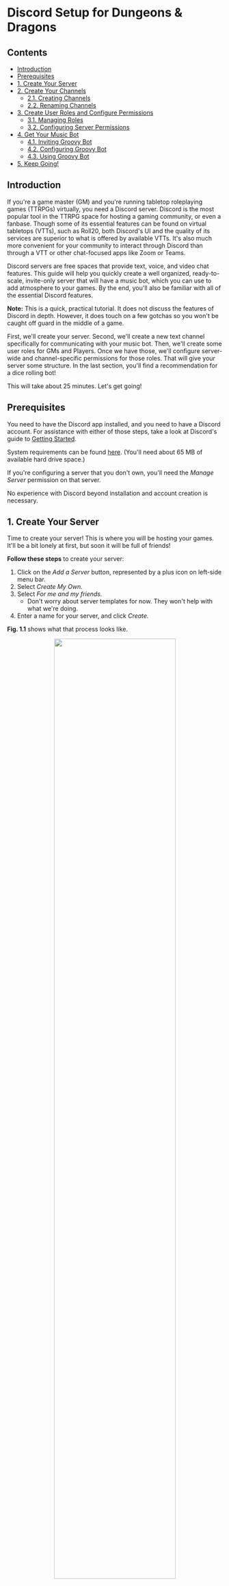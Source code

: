 # Discord Setup for Dungeons & Dragons

## Contents
- [Introduction](#introduction)
- [Prerequisites](#prerequisites)
- [1. Create Your Server](#serverCreation)
- [2. Create Your Channels](#createChannelsSection)
  - [2.1. Creating Channels](#createChannels)
  - [2.2. Renaming Channels](#renameChannels)
- [3. Create User Roles and Configure Permissions](#createRoles)
  - [3.1. Managing Roles](#roles)
  - [3.2. Configuring Server Permissions](#serverPermissions)
- [4. Get Your Music Bot](#getYourMusicBot)
  - [4.1. Inviting Groovy Bot](#invitingGroovy)
  - [4.2. Configuring Groovy Bot](#configuringGroovy)
  - [4.3. Using Groovy Bot](#usingGroovy)
- [5. Keep Going!](#nextSteps)


## Introduction <a name="introduction"></a>

If you're a game master (GM) and you're running tabletop roleplaying games (TTRPGs)
virtually, you need a Discord server. Discord is the most popular tool in the TTRPG
space for hosting a gaming community, or even a fanbase. Though some of its essential
features can be found on virtual tabletops (VTTs), such as Roll20, both Discord's
UI and the quality of its services are superior to what is offered by available
VTTs. It's also much more convenient for your community to interact through Discord
than through a VTT or other chat-focused apps like Zoom or Teams.

Discord servers are free spaces that provide text, voice, and video chat features.
This guide will help you quickly create a well organized, ready-to-scale,
invite-only server that will have a music bot, which you can use to add atmosphere to your
games. By the end, you'll also be familiar with all of the essential Discord features.

**Note:** This is a quick, practical tutorial. It does not discuss the features of Discord in depth.
However, it does touch on a few gotchas so you won't be caught off guard in the middle of a game.

First, we'll create your server. Second, we'll create a new text channel specifically
for communicating with your music bot. Then, we'll create some user roles for GMs and Players. Once we have those,
we'll configure server-wide and channel-specific permissions for those roles. That
will give your server some structure. In the last section, you'll find a recommendation
for a dice rolling bot!

This will take about 25 minutes. Let's get going!


## Prerequisites <a name="prerequisites"></a>

You need to have the Discord app installed, and you need to have a Discord account.
For assistance with either of those steps, take a look at Discord's guide to [Getting Started](https://support.discord.com/hc/en-us/articles/360033931551-Getting-Started).

System requirements can be found [here](https://support.discord.com/hc/en-us/articles/213491697-What-are-the-OS-system-requirements-for-Discord-). (You'll need about 65 MB of available hard drive space.)

If you're configuring a server that you don't own, you'll need the *Manage Server*
permission on that server.

No experience with Discord beyond installation and account creation is necessary.


## 1. Create Your Server <a name="serverCreation"></a>

Time to create your server! This is where you will be hosting your games. It'll
be a bit lonely at first, but soon it will be full of friends!

**Follow these steps** to create your server:
<ol>
  <li>
    Click on the <em>Add a Server</em> button, represented by a plus icon on left-side menu bar.
  </li>
  <li>
    Select <em>Create My Own.</em>
  </li>
  <li>
    Select <em>For me and my friends.</em>
    <ul>
      <li>
        Don't worry about server templates for now. They won't help with what we're doing.
      </li>
    </ul>
  </li>
  <li>
    Enter a name for your server, and click <em>Create.</em>
  </li>
</ol>

**Fig. 1.1** shows what that process looks like.

<p align="center">
  <img src="./images/create-server-example.gif" alt="" width="75%">
  <br>
  <b>Fig. 1.1 - Server Creation</b>
</p>


## 2. Create Your Channels <a name="createChannelsSection"></a>

Now, let's create two new channels for your server. You'll want a dedicated text
channel to communicate with your music bot. You'll also want a second voice channel
(these also have video chat capabilities) so you can pull players aside for private
chats during games.

<b>Fig. 2.1</b> shows what you'll see when you're done!
<p align="center">
  <img src="./images/new-channels.png" alt="" width="30%">
  <br>
  <b>Fig. 2.1 - New Channels Example</b>
</p>

### 2.1. Creating Channels <a name="createChannels"></a>

**Follow these steps** to create your new channels:
<ol>
  <li>
    To the right of <em>TEXT CHANNELS</em>, click on the plus icon - see <b>Fig. 2.1.1</b>.
  </li>
  <li>
    When you see the <em>Create Text Channel</em> popup, enter a name for your server, then click <em>Create Channel</em> - see <b>Fig. 2.1.2</b>.
    <ul>
      <li>
        Ensure that <em>Private Channel</em> is <b>unchecked</b>.
      </li>
    </ul>
  </li>
  <li>
    Repeat this process to create a new voice channel for private chats with players during games.
  </li>
</ol>

<p align="center">
      <img src="./images/create-channel-button.png" alt="" width="30%">
      <br>
      <b>Fig. 2.1.1 - Create Channel Button</b>
</p>
<p align="center">
      <img src="./images/new-channel-popup.png" alt="" width="30%">
      <br>
      <b>Fig. 2.1.2 - Create Channel Popup</b>
</p>

### 2.2. Renaming Channels <a name="renameChannels"></a>

Because this is a gaming server, let's rename the <em>general</em> voice channel
to better fit that theme.

**Follow these steps** to rename a channel:
<ol>
  <li>
    Click on the gear icon to the right of the channel name, which will take you to the channel's settings page - see <b>Fig. 2.2.1</b>.
  </li>
  <li>
    Change the server's name.
  </li>
  <li>
    Click on the green <em>Save Changes</em> button, which will appear at the bottom of the page.
  </li>
</ol>

<p align="center">
  <img src="./images/edit-channel.png" alt="" width="30%">
  <br>
  <b>Fig. 2.2.1 - Edit Channel Button</b>
</p>


## 3. Create User Roles and Configure Permissions <a name="createRoles"></a>

In this section, you'll create a role for GMs and one for players. After that,
you'll configure permissions for each role.

As you scale your community and add more features to your server, you'll need
more complex roles and permissions, but this guide focuses on the basics.

### 3.1. Managing Roles <a name="roles"></a>

Roles are profiles that server admins (you) assign to users. A user may have many
roles. They are essential to maintaining a well-organized and stable server.

#### 3.1.1. Creating Roles

Let's create the "GM" role first.

**Follow these steps** to create your new roles:
<ol>
  <li>
    Navigate to "Server Settings".
  </li>
  <li>
    Select "Roles" from the side menu.
  </li>
  <li>
    Click "Create Role"
  </li>
  <li>
    Enter the role name and select a color for the role. (The color is a purely aesthetic element of the role.)
  </li>
  <li>
    Skip the "setup permissions" and "add members" steps. We'll do that stuff later.
  </li>
</ol>

**Fig.** shows what that process looks like.

<p align="center">
  <img src="./images/create-role.gif" alt="" width="75%">
  <br>
  <b>Fig. 3.1.1.1 - Role Creation</b>
</p>

Repeat the previous steps to create a "Player" role.

#### 3.1.2 Assigning Roles

Now, assign the "GM" role to yourself.

Right click on a user's name and navigate to the roles options.

**Follow these steps** to assign roles:
<ol>
  <li>
    Choose a user to assign roles to.
  </li>
  <li>
    Right click on their name and open the "Roles" menu.
  </li>
  <li>
    Click the checkbox for each role you want to give the user.
  </li>
</ol>

**Fig. 3.1.2.1.** shows the "Roles" menu.
<p align="center">
  <img src="./images/assign-roles.png" alt="" width="75%">
  <br>
  <b>Fig. 3.1.2.1 - Assign Roles</b>
</p>

### 3.2. Configuring Server Permissions <a name="serverPermissions"></a>

Permissions define what users are allowed to do in your server and its channels.
There are server-wide permissions and channel-specific permissions. Channel-specific
permissions will override server permissions if they conflict. Permissions are
attached to roles.

For now, you don't need to know what each permission does. Basically, players
need to view your channels and speak in them. GMs need to speak over or mute
players, move players around channels, and even kick or ban players.

Ensure that your players and GMs can do those things by [copying these GM and player permissions](https://github.com/brohlf/technical-writing-portfolio/blob/main/Discord%20Setup%20Tutorial/Permission%20Configurations/gm-player-configs.md).

Channel permissions override server permissions, but they take effect only in the
server for which they are configured. You will see a list of permissions, each with
an "x", a slash, and a check next to them. Here's what they mean:

- A: explicitly deny this permission for this channel (override server permission)
- B: inherit server permission
- C: explicitly allow this permission for this channel (override server permission)
<p align="center">
  <img src="./images/channel-permission-explanation.png" alt="" width="30%">
  <br>
  <b>Fig. 4.2.2 - Channel Permission Explanation</b>
</p>

**Note:** as the owner of the server, you always have all permissions.

**Follow these steps** to find the permissions for a particular role:
<ol>
  <li>
    Navigate to "Roles" in "Server Settings".
  </li>
  <li>
    Select the role for which you want to configure permissions.
  </li>
  <li>
    Select the "Permissions" tab, located at the top of the page in the middle.
  </li>
  <li>
    Configure permissions for the role and click save, located at the bottom
    of the page.
  </li>
</ol>

**Fig. 3.2.1** shows what that process looks like.
<p align="center">
  <img src="./images/navigate-permissions.gif" alt="" width="75%">
  <br>
  <b>Fig. 3.2.1 - Navigate Permissions</b>
</p>

A more detailed discussion of permissions can be found [here](https://support.discord.com/hc/en-us/articles/206141927-How-is-the-permission-hierarchy-structured-)


## 4. Get Your Music Bot <a name="getYourMusicBot"></a>

By the end of this section, you will have a fully functional music bot that you
can control by entering text commands into a dedicated chat channel.

Music bots are helpful because not every VTT has native support for music. And, even though
some do, your library and configurations from one won't transer to another. If you
want music in your game, you should have a Discord bot as backup. They work by
joining your voice or video chats and stream music through audio.

Groovy bot is one of the most popular music bots for Discord.

We will confine Groovy to a single channel so that it won't clutter your player's
chat. You also might not want players controlling it. So we'll make that only DMs are
able to control groovy.

### 4.1. Inviting Groovy Bot <a name="invitingGroovy"></a>

Just like users, bots need to be invited to your server.

Follow these steps to invite Groovy to your server:

1. Find Groovy.

    Navigate to the homepage of [Groovy Bot](https://groovy.bot/).

    **NOTE:** You don't need an acccount to use the bot.

1. Add Groovy to Discord.

    Click "Add to Discord", shown in Fig. 4.1.1. Then, you should see a panel that contains
    a dropdown menu titled "ADD TO SERVER." Select your server name and click continue. You
    may also need to provide your Discord credentials.

    <p align="center">
      <img src="./images/add-to-discord-button.png" alt="" width="50%">
      <br>
      <b>Fig. 4.1.1 - Add To Discord Button</b>
    </p>

1. Invite Groovy.

    At this point, you should see the panel shown in Fig. 4.1.2. You need to grant admin privileges
    so Groovy can create a role for itself. (But after it has done that, you should revoke admin
    privileges.) Next, click "Authorize."

    <p align="center">
      <img src="./images/grant-admin-privilages.png" alt="" width="30%">
      <br>
      <b>Fig. 4.1.2 - Grant Admin Privileges</b>
    </p>
    </li>


Now, you should see a new member in your chat. That's groovy bot!

### 4.2 Configuring Groovy Bot <a name="configuringGroovy"></a>

Now that Groovy is in your server, we want to remove its admin privileges and
create a channel dedicated to it (and also, in the future, to other bots you might add).

 **Fig 4.2.1.** shows what this procedure looks like.

Follow these steps to configure Groovy:

1. Find the "Groovy" role.

    Navigate to your list of server roles in server settings. You should see a
    new role for Groovy.

1. Configure server permissions for the "Groovy" role.

    Navigate to the permissions tabs for the "Groovy" role and configure its
    permissions to match the [following](https://github.com/brohlf/technical-writing-portfolio/blob/main/Discord%20Setup%20Tutorial/Permission%20Configurations/groovy-configs.md).

1. Configure channel permissions for the "Groovy" role.

    Now let's restrict Groovy from seeing anything that happens in the "general"
    text channel.

    1. Click the "general" channel's gear icon to "Edit Channel".

    1. Add the "Groovy" role to the list of roles tracked by this channel.

        At first, you should only see the "@Everyone" role.

    1. Deny all permissions to "Groovy" channel.

1. Configure the "Player" role permissions in the "groovy" channel.

    1. Navigate to the Groovy channel's "Edit Channel" page.

    1. Give the "Player" role permission to view the channel and to read text
    history in the Groovy channel.

### 4.3 Using Groovy Bot <a name="usingGroovy"></a>

See a complete list of [Groovy Commands](https://groovy.bot/commands).

Most likely, you're most frequently used commands will be "/play", "/pause",
"/unpause", and "/clear".

**Note:** after you pause the bot, to start the music again, use "/unpause".
Using "/play" will restart the music from the beginning of the playlist.


## 5. Keep Going! <a name="nextSteps"></a>

Groovy isn't the only helpful bot! If you aren't using a VTT, and you need a way
to roll dice, you can do that right in your server. Invite the "Avrae" bot and
create another channel for dice rolling.

As cool as Groovy is, you'll eventually want to get some of your real friends
into the server. If you need some help with that, follow this short guide: [inviting friends](https://support.discord.com/hc/en-us/articles/204155938-How-do-I-invite-friends-to-my-server-)

As your community grows, you'll need to add more roles, more bots, and more channels. Best of luck!
